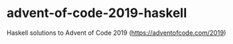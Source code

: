 # advent-of-code-2019-haskell

Haskell solutions to Advent of Code 2019 (https://adventofcode.com/2019)
